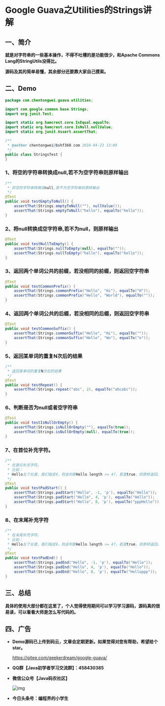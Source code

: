 # Google Guava之Utilities的Strings讲解

## 一、简介

**就是对字符串的一些基本操作，不得不吐槽的是功能很少，和Apache Commons Lang的StringUtils没得比。**

**源码及其的简单易懂，其余部分还要靠大家自己摸索。**

## 二、Demo

``` java
package com.chentongwei.guava.utilities;

import com.google.common.base.Strings;
import org.junit.Test;

import static org.hamcrest.core.IsEqual.equalTo;
import static org.hamcrest.core.IsNull.nullValue;
import static org.junit.Assert.assertThat;

/**
 * @author chentongwei@bshf360.com 2018-04-23 13:09
 */
public class StringsTest {
}

```

### 1、将空的字符串转换成null,若不为空字符串则原样输出

```JAVA
/**
 * 将空的字符串转换成null,若不为空字符串则原样输出
 */
@Test
public void testEmptyToNull() {
    assertThat(Strings.emptyToNull(""), nullValue());
    assertThat(Strings.emptyToNull("hello"), equalTo("hello"));
}
```

### 2、将null转换成空字符串,若不为null，则原样输出

```java
@Test
public void testNullToEmpty() {
    assertThat(Strings.nullToEmpty(null), equalTo(""));
    assertThat(Strings.nullToEmpty("hello"), equalTo("hello"));
}
```

### 3、返回两个单词公共的前缀，若没相同的前缀，则返回空字符串

```java
@Test
public void testCommonPrefix() {
    assertThat(Strings.commonPrefix("Hello", "Hi"), equalTo("H"));
    assertThat(Strings.commonPrefix("Hello", "World"), equalTo(""));
}
```

### 4、返回两个单词公共的后缀，若没相同的后缀，则返回空字符串

```Java
@Test
public void testCommonSuffix() {
    assertThat(Strings.commonSuffix("Hello", "Hi"), equalTo(""));
    assertThat(Strings.commonSuffix("Hello", "Wo"), equalTo("o"));
}	
```

### 5、返回某单词的重复N次后的结果

```java
/**
 * 返回某单词的重复N次后的结果
 */
@Test
public void testRepeat() {
    assertThat(Strings.repeat("abc", 2), equalTo("abcabc"));
}
```

### 6、判断是否为null或者空字符串

``` JAVA
@Test
public void testIsNullOrEmpty() {
    assertThat(Strings.isNullOrEmpty(""), equalTo(true));
    assertThat(Strings.isNullOrEmpty(null), equalTo(true));
}
```

### 7、在首位补充字符。

```java
/**
 * 在首位补充字符。
 * 比如：
 * Hello五个长度，我们指定4，则会判断Hello.length >= 4?，若是true，则原样返回。否则在首位拼接上第三个参数字符。
 */
@Test
public void testPadStart() {
    assertThat(Strings.padStart("Hello", -1, 'p'), equalTo("Hello"));
    assertThat(Strings.padStart("Hello", 4, 'p'), equalTo("Hello"));
    assertThat(Strings.padStart("Hello", 8, 'p'), equalTo("pppHello"));
}
```

### 8、在末尾补充字符

```java
/**
 * 在末尾补充字符。
 * 比如：
 * Hello五个长度，我们指定4，则会判断Hello.length >= 4?，若是true，则原样返回。否则在末尾拼接上第三个参数字符。
 */
@Test
public void testPadEnd() {
    assertThat(Strings.padEnd("Hello", -1, 'p'), equalTo("Hello"));
    assertThat(Strings.padEnd("Hello", 4, 'p'), equalTo("Hello"));
    assertThat(Strings.padEnd("Hello", 8, 'p'), equalTo("Helloppp"));
}
```

## 三、总结

**具体的使用大部分都在这里了，个人觉得使用期间可以学习学习源码，源码真的很易读，可以看看大师是怎么写代码的。**

## 四、广告

- **Demo源码已上传到码云，文章会定期更新。如果觉得对您有帮助，希望给个star。**

  https://gitee.com/geekerdream/google-guava/

- **QQ群【Java初学者学习交流群】：458430385**

- **微信公众号【Java码农社区】**

  ![img](https://upload-images.jianshu.io/upload_images/4582242-ca4a357ae859b1aa.jpg?imageMogr2/auto-orient/strip%7CimageView2/2/w/258)

- **今日头条号：编程界的小学生**